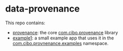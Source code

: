 data-provenance
===============

This repo contains:
- [provenance](https://github.com/cibotech/data-provenance/blob/master/provenance/README.md): the core [com.cibo.provenance](https://github.com/cibotech/data-provenance/tree/master/provenance/src/main/scala/com/cibo/provenance) library
- [example1](https://github.com/cibotech/data-provenance/blob/master/example1/README.md): a small example app that uses it in the [com.cibo.provnenance.examples](https://github.com/cibotech/data-provenance/tree/master/example1/src/main/scala/com/cibo/provenance/examples) namespace.

